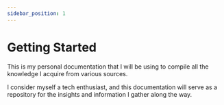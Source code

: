 ```yaml
---
sidebar_position: 1
---
```


# Getting Started

This is my personal documentation that I will be using to compile all the knowledge I acquire from various sources.

I consider myself a tech enthusiast, and this documentation will serve as a repository for the insights and information I gather along the way.
